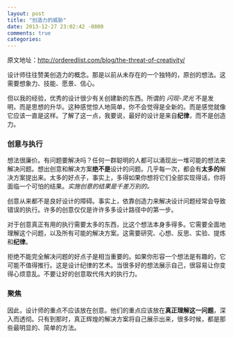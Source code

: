```yaml
---
layout: post
title: "创造力的威胁"
date: 2013-12-27 23:02:42 -0800
comments: true
categories: 
---
```

原文地址：http://orderedlist.com/blog/the-threat-of-creativity/

设计师往往赞美创造力的概念。那是以前从未存在的一个独特的，原创的想法。这需要想象力、技能、愿景、信心。

但以我的经验，优秀的设计很少有关创建新的东西。所谓的 *闪现-灵光* 不是发明，而是思想的升华。这种感觉惊人地简单，你不会觉得是全新的。而是感觉就像它应该一直是这样。了解了这一点，我要说，最好的设计是来自**纪律**，而不是创造力。
<!-- more -->
### **创意与执行**

想法很廉价。有问题要解决吗？任何一群聪明的人都可以涌现出一堆可能的想法来解决问题。想出创意和解决方案**绝不是**设计的问题。几乎每一次，都会有**太多的**解决方案提出来。太多的好点子，事实上，多得如果你想将它们全部实现得话，你将面临一个可怕的结果。*实施创意的结果是千差万别的。*

创意从来都不是良好设计的障碍。事实上，依靠创造力来解决设计问题经常会导致错误的执行。许多的创意仅仅是许许多多设计路径中的第一步。

对于创意真正有用的执行需要太多的东西，比这个想法本身多得多。它需要全面地理解这个问题，以及所有可能的解决方案。这需要研究、心想、反思、实验、提炼和**纪律**。

拒绝不能完全解决问题的好点子是相当重要的。如果你形容一个想法是有趣的，它可能不值得推行。这是设计纪律的艺术。当很多好的想法展示自己，很容易让你变得心烦意乱。不要让好的创意取代伟大的执行力。

### **聚焦**

因此，设计师的重点不应该放在创意。他们的重点应该放在**真正理解这一问题**，深入而透彻。只有到那时，真正辉煌的解决方案将自己展示出来，很多时候，都是那些最明显的、简单的方法。
